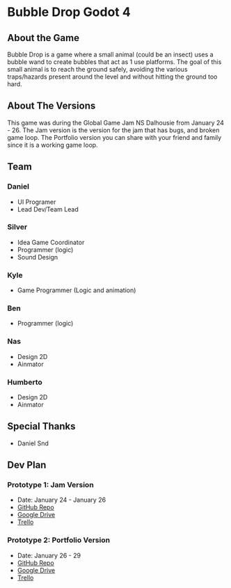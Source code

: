 # Bubble Drop Godot 4

## About the Game
Bubble Drop is a game where a small animal (could be an insect) uses a bubble wand to create bubbles that act as 1 use platforms. The goal of this small animal is to reach the ground safely, avoiding the various traps/hazards present around the level and without hitting the ground too hard.

## About The Versions
This game was during the Global Game Jam NS Dalhousie from January 24 - 26. The Jam version is the version for the jam that has bugs, and broken game loop. The Portfolio version you can share with your friend and family since it is a working game loop. 

## Team
### Daniel
- UI Programer
- Lead Dev/Team Lead 

### Silver
- Idea Game Coordinator
- Programmer (logic)
- Sound Design

### Kyle
- Game Programmer (Logic and animation)

### Ben
- Programmer (logic)

### Nas
- Design 2D
- Ainmator

### Humberto 
- Design 2D
- Ainmator

## Special Thanks
- Daniel Snd


## Dev Plan
### Prototype 1: Jam Version  
- Date: January 24 - January 26 
- [GitHub Repo](https://github.com/DangerousDaniel/Bubble-Drop-Godot-4)
- [Google Drive](https://drive.google.com/drive/folders/1dGp7pXswua-2vIWwQcvj0Sulj5xShhgc?usp=drive_link)
- [Trello](https://trello.com/b/VkVBZdMn/bubble-drop-godot-4-ggj-2025)

### Prototype 2: Portfolio Version
- Date: January 26 - 29
- [GitHub Repo](https://github.com/DangerousDaniel/Bubble-Drop-Godot-4)
- [Google Drive](https://drive.google.com/drive/folders/1dGp7pXswua-2vIWwQcvj0Sulj5xShhgc?usp=drive_link)
- [Trello](https://trello.com/b/VkVBZdMn/bubble-drop-godot-4-ggj-2025)
